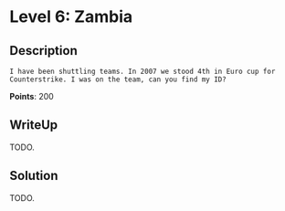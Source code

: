 Level 6: Zambia
===============

Description
-----------

```
I have been shuttling teams. In 2007 we stood 4th in Euro cup for Counterstrike. I was on the team, can you find my ID?
```
**Points**: 200

WriteUp
-------

TODO.

Solution
--------

TODO.
